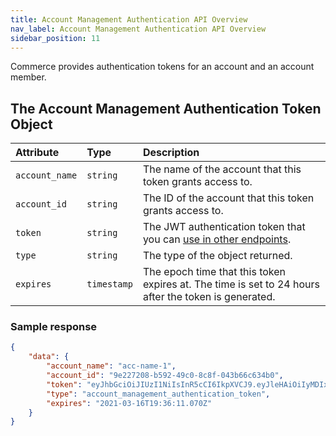 ```yaml
---
title: Account Management Authentication API Overview
nav_label: Account Management Authentication API Overview
sidebar_position: 11
---
```


Commerce provides authentication tokens for an account and an account member.

## The Account Management Authentication Token Object

| Attribute      | Type        | Description                                   |
|:---------------|:------------|:----------------------------------------------|
| `account_name` | `string`    | The name of the account that this token grants access to. |
| `account_id`   | `string`    | The ID of the account that this token grants access to. |
| `token`        | `string`    | The JWT authentication token that you can [use in other endpoints](/docs/authentication/Tokens/account-management-authentication-token). |
| `type`         | `string`    | The type of the object returned.              |
| `expires`      | `timestamp` | The epoch time that this token expires at. The time is set to 24 hours after the token is generated. |

### Sample response

```json
{
    "data": {
        "account_name": "acc-name-1",
        "account_id": "9e227208-b592-49c0-8c8f-043b66c634b0",
        "token": "eyJhbGciOiJIUzI1NiIsInR5cCI6IkpXVCJ9.eyJleHAiOiIyMDIxLTAzLTE2VDE5OjM2OjExLjA3MFoiLCJpYXQiOiIyMDIxLTAzLTE1VDE5OjM2OjExLjA3MFoiLCJzY29wZSI6IjFjNDVlNGVjLTI2ZTAtNDA0My04NmU0LWMxNWI5Y2Y5ODVhMyIsInN1YiI6IjFjNDVlNGVjLTI2ZTAtNDA0My04NmU0LWMxNWI5Y2Y5ODVhMiJ9.ytQ3UutTl_RJ8NiB1xN29Ta23p-FXsYOhcUM7MUQ4CM",
        "type": "account_management_authentication_token",
        "expires": "2021-03-16T19:36:11.070Z"
    }
}
```
